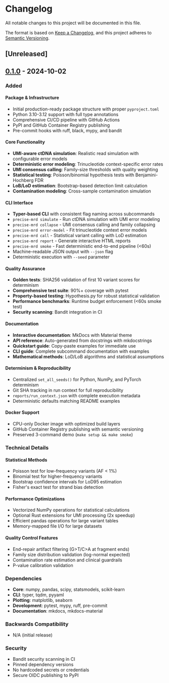 # Changelog

All notable changes to this project will be documented in this file.

The format is based on [Keep a Changelog](https://keepachangelog.com/en/1.0.0/),
and this project adheres to [Semantic Versioning](https://semver.org/spec/v2.0.0.html).

## [Unreleased]

## [0.1.0] - 2024-10-02

### Added

#### Package & Infrastructure
- Initial production-ready package structure with proper `pyproject.toml`
- Python 3.10-3.12 support with full type annotations
- Comprehensive CI/CD pipeline with GitHub Actions
- PyPI and GitHub Container Registry publishing
- Pre-commit hooks with ruff, black, mypy, and bandit

#### Core Functionality
- **UMI-aware ctDNA simulation**: Realistic read simulation with configurable error models
- **Deterministic error modeling**: Trinucleotide context-specific error rates
- **UMI consensus calling**: Family-size thresholds with quality weighting
- **Statistical testing**: Poisson/binomial hypothesis tests with Benjamini-Hochberg FDR
- **LoB/LoD estimation**: Bootstrap-based detection limit calculation
- **Contamination modeling**: Cross-sample contamination simulation

#### CLI Interface
- **Typer-based CLI** with consistent flag naming across subcommands
- `precise-mrd simulate` - Run ctDNA simulation with UMI error modeling
- `precise-mrd collapse` - UMI consensus calling and family collapsing  
- `precise-mrd error-model` - Fit trinucleotide context error models
- `precise-mrd call` - Statistical variant calling with LoD estimation
- `precise-mrd report` - Generate interactive HTML reports
- `precise-mrd smoke` - Fast deterministic end-to-end pipeline (<60s)
- Machine-readable JSON output with `--json` flag
- Deterministic execution with `--seed` parameter

#### Quality Assurance
- **Golden tests**: SHA256 validation of first 10 variant scores for determinism
- **Comprehensive test suite**: 90%+ coverage with pytest
- **Property-based testing**: Hypothesis.py for robust statistical validation
- **Performance benchmarks**: Runtime budget enforcement (<60s smoke test)
- **Security scanning**: Bandit integration in CI

#### Documentation
- **Interactive documentation**: MkDocs with Material theme
- **API reference**: Auto-generated from docstrings with mkdocstrings
- **Quickstart guide**: Copy-paste examples for immediate use
- **CLI guide**: Complete subcommand documentation with examples
- **Mathematical methods**: LoD/LoB algorithms and statistical assumptions

#### Determinism & Reproducibility
- Centralized `set_all_seeds()` for Python, NumPy, and PyTorch determinism
- Git SHA tracking in run context for full reproducibility
- `reports/run_context.json` with complete execution metadata
- Deterministic defaults matching README examples

#### Docker Support
- CPU-only Docker image with optimized build layers
- GitHub Container Registry publishing with semantic versioning
- Preserved 3-command demo (`make setup && make smoke`)

### Technical Details

#### Statistical Methods
- Poisson test for low-frequency variants (AF < 1%)
- Binomial test for higher-frequency variants
- Bootstrap confidence intervals for LoD95 estimation
- Fisher's exact test for strand bias detection

#### Performance Optimizations
- Vectorized NumPy operations for statistical calculations
- Optional Rust extensions for UMI processing (2x speedup)
- Efficient pandas operations for large variant tables
- Memory-mapped file I/O for large datasets

#### Quality Control Features
- End-repair artifact filtering (G>T/C>A at fragment ends)
- Family size distribution validation (log-normal expected)
- Contamination rate estimation and clinical guardrails
- P-value calibration validation

### Dependencies
- **Core**: numpy, pandas, scipy, statsmodels, scikit-learn
- **CLI**: typer, tqdm, pyyaml
- **Plotting**: matplotlib, seaborn
- **Development**: pytest, mypy, ruff, pre-commit
- **Documentation**: mkdocs, mkdocs-material

### Backwards Compatibility
- N/A (initial release)

### Security
- Bandit security scanning in CI
- Pinned dependency versions
- No hardcoded secrets or credentials
- Secure OIDC publishing to PyPI

[0.1.0]: https://github.com/precise-mrd/precise-mrd-mini/releases/tag/v0.1.0